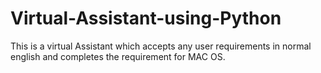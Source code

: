 # Virtual-Assistant-using-Python
This is a virtual Assistant which accepts any user requirements in normal english and completes the requirement for MAC OS.
